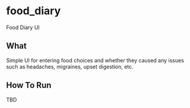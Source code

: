 # food_diary
Food Diary UI

## What
Simple UI for entering food choices and whether they caused any issues such as
headaches, migraines, upset digestion, etc. 

## How To Run
TBD
